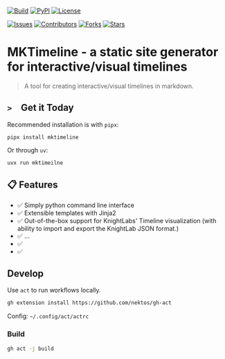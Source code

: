 [![Build](https://github.com/jduprey/mktimeline/actions/workflows/code-quality.yml/badge.svg)](https://github.com/jduprey/mktimeline/actions/workflows/code-quality.yml)
[![PyPI](https://img.shields.io/pypi/v/mktimeline)](https://pypi.org/project/mktimeline/) [![License](https://img.shields.io/github/license/jduprey/mktimeline)](https://github.com/jduprey/mktimeline/blob/master/LICENSE)

<!-- ![Version](https://img.shields.io/github/v/release/jduprey/mktimeline) -->

[![Issues](https://img.shields.io/github/issues/jduprey/mktimeline)](https://github.com/jduprey/mktimeline/issues) [![Contributors](https://img.shields.io/github/contributors/jduprey/mktimeline)](https://github.com/jduprey/mktimeline/graphs/contributors) [![Forks](https://img.shields.io/github/forks/jduprey/mktimeline)](https://github.com/jduprey/mktimeline/forks) [![Stars](https://img.shields.io/github/stars/jduprey/mktimeline)](https://github.com/jduprey/mktimeline/stargazers) 

# MKTimeline - a static site generator for interactive/visual timelines

> A tool for creating interactive/visual timelines in markdown. 

## `> ` &nbsp;Get it Today

Recommended installation is with `pipx`:

```
pipx install mktimeline
```

Or through `uv`:

```
uvx run mktimeilne
```

## 📋 Features

- ✅ Simply python command line interface
- ✅ Extensible templates with Jinja2
- ✅ Out-of-the-box support for KnightLabs' Timeline visualization (with ability to import and export the KnightLab JSON format.)
- ✅ ...
- ✅ 
- ✅ 

## Develop

Use `act` to run workflows locally.

```bash
gh extension install https://github.com/nektos/gh-act
```

Config: `~/.config/act/actrc`

### Build

```bash
gh act -j build
```
